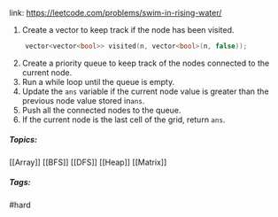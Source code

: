 link: https://leetcode.com/problems/swim-in-rising-water/

1. Create a vector to keep track if the node has been visited.
```cpp
	vector<vector<bool>> visited(n, vector<bool>(n, false));
```
2. Create a priority queue to keep track of the nodes connected to the current node.
3. Run a while loop until the queue is empty. 
4. Update the `ans` variable if the current node value is greater than the previous node value stored in`ans`.
5. Push all the connected nodes to the queue. 
6. If the current node is the last cell of the grid, return `ans`.

##### Topics:
[[Array]] [[BFS]] [[DFS]] [[Heap]] [[Matrix]]

##### Tags:
#hard 